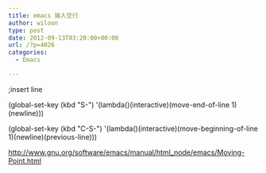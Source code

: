 ```yaml
---
title: emacs 插入空行
author: wiloon
type: post
date: 2012-09-13T03:20:00+00:00
url: /?p=4026
categories:
  - Emacs

---
```

;insert line
  
(global-set-key (kbd "S-<return>") '(lambda()(interactive)(move-end-of-line 1)(newline)))
  
(global-set-key (kbd "C-S-<return>") '(lambda()(interactive)(move-beginning-of-line 1)(newline)(previous-line)))


<http://www.gnu.org/software/emacs/manual/html_node/emacs/Moving-Point.html>